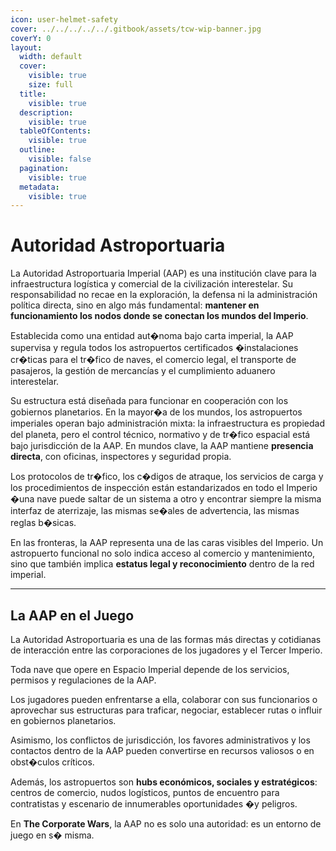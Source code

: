 ```yaml
---
icon: user-helmet-safety
cover: ../../../../../.gitbook/assets/tcw-wip-banner.jpg
coverY: 0
layout:
  width: default
  cover:
    visible: true
    size: full
  title:
    visible: true
  description:
    visible: true
  tableOfContents:
    visible: true
  outline:
    visible: false
  pagination:
    visible: true
  metadata:
    visible: true
---
```


# Autoridad Astroportuaria

La Autoridad Astroportuaria Imperial (AAP) es una institución clave para la infraestructura logística y comercial de la civilización interestelar. Su responsabilidad no recae en la exploración, la defensa ni la administración política directa, sino en algo más fundamental: **mantener en funcionamiento los nodos donde se conectan los mundos del Imperio**.

Establecida como una entidad aut�noma bajo carta imperial, la AAP supervisa y regula todos los astropuertos certificados �instalaciones cr�ticas para el tr�fico de naves, el comercio legal, el transporte de pasajeros, la gestión de mercancías y el cumplimiento aduanero interestelar.

Su estructura está diseñada para funcionar en cooperación con los gobiernos planetarios. En la mayor�a de los mundos, los astropuertos imperiales operan bajo administración mixta: la infraestructura es propiedad del planeta, pero el control técnico, normativo y de tr�fico espacial está bajo jurisdicción de la AAP. En mundos clave, la AAP mantiene **presencia directa**, con oficinas, inspectores y seguridad propia.

Los protocolos de tr�fico, los c�digos de atraque, los servicios de carga y los procedimientos de inspección están  estandarizados en todo el Imperio �una nave puede saltar de un sistema a otro y encontrar siempre la misma interfaz de aterrizaje, las mismas se�ales de advertencia, las mismas reglas b�sicas.

En las fronteras, la AAP representa una de las caras visibles del Imperio. Un astropuerto funcional no solo indica acceso al comercio y mantenimiento, sino que también implica **estatus legal y reconocimiento** dentro de la red imperial.

***

## La AAP en el Juego

La Autoridad Astroportuaria es una de las formas más directas y cotidianas de interacción entre las corporaciones de los jugadores y el Tercer Imperio.

Toda nave que opere en Espacio Imperial depende de los servicios, permisos y regulaciones de la AAP.

Los jugadores pueden enfrentarse a ella, colaborar con sus funcionarios o aprovechar sus estructuras para traficar, negociar, establecer rutas o influir en gobiernos planetarios.

Asimismo, los conflictos de jurisdicción, los favores administrativos y los contactos dentro de la AAP pueden convertirse en recursos valiosos o en obst�culos críticos.

Además, los astropuertos son **hubs económicos, sociales y estratégicos**: centros de comercio, nudos logísticos, puntos de encuentro para contratistas y escenario de innumerables oportunidades �y peligros.

En **The Corporate Wars**, la AAP no es solo una autoridad: es un entorno de juego en s� misma.
